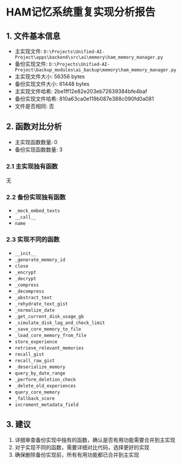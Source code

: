 # HAM记忆系统重复实现分析报告

## 1. 文件基本信息
- 主实现文件: `D:\Projects\Unified-AI-Project\apps\backend\src\ai\memory\ham_memory_manager.py`
- 备份实现文件: `D:\Projects\Unified-AI-Project\backup_modules\ai_backup\memory\ham_memory_manager.py`
- 主实现文件大小: 56356 bytes
- 备份实现文件大小: 61448 bytes
- 主实现文件哈希: 2be1ff12e82e203eb72639384bfe4baf
- 备份实现文件哈希: 810a63ca0e119b087e388c090fd0a081
- 文件是否相同: 否

## 2. 函数对比分析
- 主实现函数数量: 0
- 备份实现函数数量: 3

### 2.1 主实现独有函数
无

### 2.2 备份实现独有函数
- `_mock_embed_texts`
- `__call__`
- `name`

### 2.3 实现不同的函数
- `__init__`
- `_generate_memory_id`
- `close`
- `_encrypt`
- `_decrypt`
- `_compress`
- `_decompress`
- `_abstract_text`
- `_rehydrate_text_gist`
- `_normalize_date`
- `_get_current_disk_usage_gb`
- `_simulate_disk_lag_and_check_limit`
- `_save_core_memory_to_file`
- `_load_core_memory_from_file`
- `store_experience`
- `retrieve_relevant_memories`
- `recall_gist`
- `recall_raw_gist`
- `_deserialize_memory`
- `query_by_date_range`
- `_perform_deletion_check`
- `_delete_old_experiences`
- `query_core_memory`
- `_fallback_score`
- `increment_metadata_field`

## 3. 建议
1. 详细审查备份实现中独有的函数，确认是否有用功能需要合并到主实现
2. 对于实现不同的函数，需要详细对比代码，选择更好的实现
3. 确保删除备份实现前，所有有用功能都已合并到主实现
